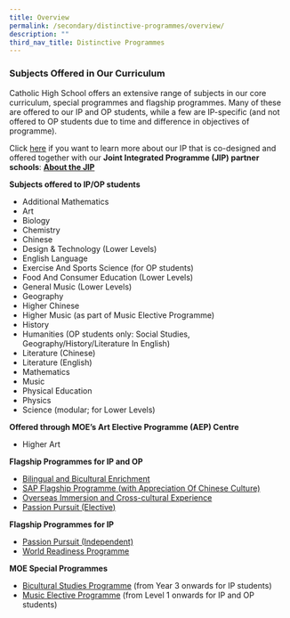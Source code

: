 ```yaml
---
title: Overview
permalink: /secondary/distinctive-programmes/overview/
description: ""
third_nav_title: Distinctive Programmes
---
```

### Subjects Offered in Our Curriculum

Catholic High School offers an extensive range of subjects in our core curriculum, special programmes and flagship programmes. Many of these are offered to our IP and OP students, while a few are IP-specific (and not offered to OP students due to time and difference in objectives of programme).

Click [here](https://staging.d26k7rl81eo6rb.amplifyapp.com/dual-track-curriculum/Integrated-Programme/overview/) if you want to learn more about our IP that is co-designed and offered together with our **Joint Integrated Programme (JIP) partner schools**: **[About the JIP](https://staging.d26k7rl81eo6rb.amplifyapp.com/dual-track-curriculum/Integrated-Programme/overview/)**

**Subjects offered to IP/OP students** 

*   Additional Mathematics
*   Art
*   Biology
*   Chemistry
*   Chinese
*   Design & Technology (Lower Levels)
*   English Language
*   Exercise And Sports Science (for OP students)
*   Food And Consumer Education (Lower Levels)
*   General Music (Lower Levels)
*   Geography
*   Higher Chinese
*   Higher Music (as part of Music Elective Programme)
*   History
*   Humanities (OP students only: Social Studies, Geography/History/Literature In English)
*   Literature (Chinese)
*   Literature (English)
*   Mathematics
*   Music
*   Physical Education
*   Physics
*   Science (modular; for Lower Levels)

**Offered through MOE’s Art Elective Programme (AEP) Centre**

*   Higher Art

**Flagship Programmes for IP and OP**

*   [Bilingual and Bicultural Enrichment](https://catholichigh.moe.edu.sg/secondary/o-level-programme/sap-flagship-programme/)
*   [SAP Flagship Programme (with Appreciation Of Chinese Culture)](https://catholichigh.moe.edu.sg/secondary/o-level-programme/sap-flagship-programme/)
*   [Overseas Immersion and Cross-cultural Experience](https://staging.d26k7rl81eo6rb.amplifyapp.com/secondary/Distinctive-Programmes/passion-pursuit/)
*   [Passion Pursuit (Elective)](https://staging.d26k7rl81eo6rb.amplifyapp.com/secondary/Distinctive-Programmes/passion-pursuit/)

**Flagship Programmes for IP**

*   [Passion Pursuit (Independent)](https://catholichigh.moe.edu.sg/secondary/academic-programme/passion-pursuit-independent/)
*   [World Readiness Programme](https://catholichigh.moe.edu.sg/secondary/academic-programme/world-readiness-programme/)

**MOE Special Programmes**

*   [Bicultural Studies Programme](https://catholichigh.moe.edu.sg/secondary/academic-programme/bicultural-studies-programme/) (from Year 3 onwards for IP students)
*   [Music Elective Programme](https://catholichigh.moe.edu.sg/secondary/academic-programme/music-elective-programme/) (from Level 1 onwards for IP and OP students)